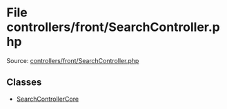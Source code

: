 File controllers/front/SearchController.php
=========

Source: [controllers/front/SearchController.php](https://github.com/PrestaShop/PrestaShop/blob/1.6.0.9/controllers/front/SearchController.php)


Classes
-------

* [SearchControllerCore](class.SearchControllerCore.md)

